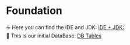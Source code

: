 # Foundation

:coffee: Here you can find the IDE and JDK: [IDE + JDK:](https://drive.google.com/drive/folders/1C0nJHzUHno47DGchbjqS1hlmNkuFqPoy?usp=share_link)   
:open_book: This is our initial DataBase: [DB Tables](https://drive.google.com/drive/u/1/folders/1fY0oj5mlhiU6tdIB4GdvcbrdPJiqXcme)
